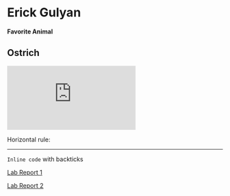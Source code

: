 # Erick Gulyan
**Favorite Animal** 
## Ostrich



![Image](https://github.com/erick-gulyan/cse15l-lab-report/files/7858683/635577047626238302-phxdc5-6936v4t3ndh1j0kyujd9-original.jpg.pdf)


Horizontal rule:

---

`Inline code` with backticks

[Lab Report 1](https://erick-gulyan.github.io/cse15l-lab-reports/lab-report-1-week-2.html)

[Lab Report 2](https://github.com/erick-gulyan/cse15l-lab-reports/blob/main/lab-report-1-week-4.md)
